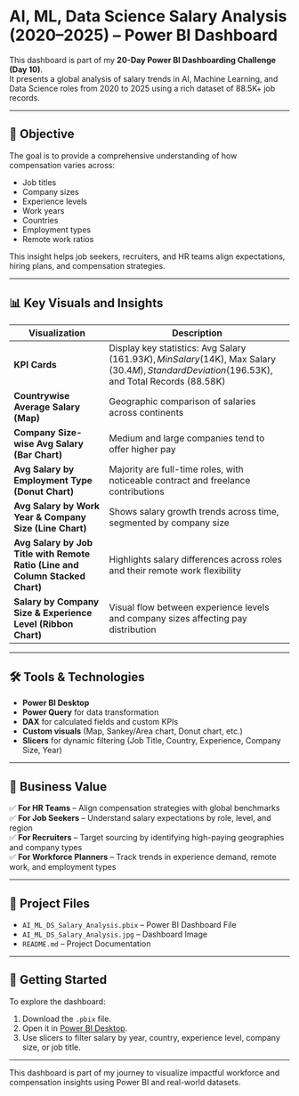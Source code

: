# AI, ML, Data Science Salary Analysis (2020–2025) – Power BI Dashboard

This dashboard is part of my **20-Day Power BI Dashboarding Challenge (Day 10)**.  
It presents a global analysis of salary trends in AI, Machine Learning, and Data Science roles from 2020 to 2025 using a rich dataset of 88.5K+ job records.

---

## 🎯 Objective

The goal is to provide a comprehensive understanding of how compensation varies across:
- Job titles
- Company sizes
- Experience levels
- Work years
- Countries
- Employment types
- Remote work ratios

This insight helps job seekers, recruiters, and HR teams align expectations, hiring plans, and compensation strategies.

---

## 📊 Key Visuals and Insights

| Visualization | Description |
|---------------|-------------|
| **KPI Cards** | Display key statistics: Avg Salary ($161.93K), Min Salary ($14K), Max Salary ($30.4M), Standard Deviation ($196.53K), and Total Records (88.58K) |
| **Countrywise Average Salary (Map)** | Geographic comparison of salaries across continents |
| **Company Size-wise Avg Salary (Bar Chart)** | Medium and large companies tend to offer higher pay |
| **Avg Salary by Employment Type (Donut Chart)** | Majority are full-time roles, with noticeable contract and freelance contributions |
| **Avg Salary by Work Year & Company Size (Line Chart)** | Shows salary growth trends across time, segmented by company size |
| **Avg Salary by Job Title with Remote Ratio (Line and Column Stacked Chart)** | Highlights salary differences across roles and their remote work flexibility |
| **Salary by Company Size & Experience Level (Ribbon Chart)** | Visual flow between experience levels and company sizes affecting pay distribution |

---

## 🛠 Tools & Technologies

- **Power BI Desktop**
- **Power Query** for data transformation
- **DAX** for calculated fields and custom KPIs
- **Custom visuals** (Map, Sankey/Area chart, Donut chart, etc.)
- **Slicers** for dynamic filtering (Job Title, Country, Experience, Company Size, Year)

---

## 💼 Business Value

✅ **For HR Teams** – Align compensation strategies with global benchmarks  
✅ **For Job Seekers** – Understand salary expectations by role, level, and region  
✅ **For Recruiters** – Target sourcing by identifying high-paying geographies and company types  
✅ **For Workforce Planners** – Track trends in experience demand, remote work, and employment types  

---

## 📁 Project Files

- `AI_ML_DS_Salary_Analysis.pbix` – Power BI Dashboard File  
- `AI_ML_DS_Salary_Analysis.jpg` – Dashboard Image  
- `README.md` – Project Documentation  

---

## 🚀 Getting Started

To explore the dashboard:
1. Download the `.pbix` file.
2. Open it in [Power BI Desktop](https://powerbi.microsoft.com/desktop/).
3. Use slicers to filter salary by year, country, experience level, company size, or job title.

---

This dashboard is part of my journey to visualize impactful workforce and compensation insights using Power BI and real-world datasets.
